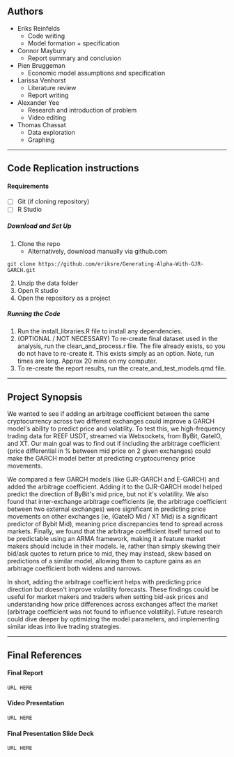 ## Authors
- Eriks Reinfelds 
	- Code writing
	- Model formation + specification
- Connor Maybury
	- Report summary and conclusion
- Pien Bruggeman 
	- Economic model assumptions and specification
- Larissa Venhorst 
	- Literature review
	- Report writing
- Alexander Yee 
	- Research and introduction of problem
	- Video editing
- Thomas Chassat
	- Data exploration
	- Graphing

---
## Code Replication instructions

#### Requirements
- [ ] Git (if cloning repository)
- [ ] R Studio

##### Download and Set Up
1. Clone the repo
	- Alternatively, download manually via github.com
```
git clone https://github.com/eriksre/Generating-Alpha-With-GJR-GARCH.git
```
2. Unzip the data folder 
3. Open R studio
4. Open the repository as a project

##### Running the Code
1. Run the install_libraries.R file to install any dependencies.
2. (OPTIONAL / NOT NECESSARY) To re-create final dataset used in the analysis, run the clean_and_process.r file. The file already exists, so you do not have to re-create it. This exists simply as an option. Note, run times are long. Approx 20 mins on my computer. 
3. To re-create the report results, run the create_and_test_models.qmd file.

---
## Project Synopsis

We wanted to see if adding an arbitrage coefficient between the same cryptocurrency across two different exchanges could improve a GARCH model's ability to predict price and volatility. To test this, we  high-frequency trading data for REEF USDT, streamed via Websockets, from ByBit, GateIO, and XT. Our main goal was to find out if including the arbitrage coefficient (price differential in % between mid price on 2 given exchanges) could make the GARCH model better at predicting cryptocurrency price movements.

We compared a few GARCH models (like GJR-GARCH and E-GARCH) and added the arbitrage coefficient. Adding it to the GJR-GARCH model helped predict the direction of ByBit's mid price, but not it's volatility. We also found that inter-exchange arbitrage coefficients (ie, the arbitrage coefficient between two external exchanges) were significant in predicting price movements on other exchanges (ie, (GateIO Mid / XT Mid) is a significant predictor of Bybit Mid), meaning price discrepancies tend to spread across markets. Finally, we found that the arbitrage coefficient itself turned out to be predictable using an ARMA framework, making it a feature market makers should include in their models. Ie, rather than simply skewing their bid/ask quotes to return price to mid, they may instead, skew based on predictions of a similar model, allowing them to capture gains as an arbitrage coefficient both widens and narrows.

In short, adding the arbitrage coefficient helps with predicting price direction but doesn't improve volatility forecasts. These findings could be useful for market makers and traders when setting bid-ask prices and understanding how price differences across exchanges affect the market (arbitrage coefficient was not found to influence volatility). Future research could dive deeper by optimizing the model parameters, and implementing similar ideas into live trading strategies. 

--- 
## Final References
#### Final Report
```
URL HERE
```
#### Video Presentation
```
URL HERE
```
#### Final Presentation Slide Deck
```
URL HERE
```
